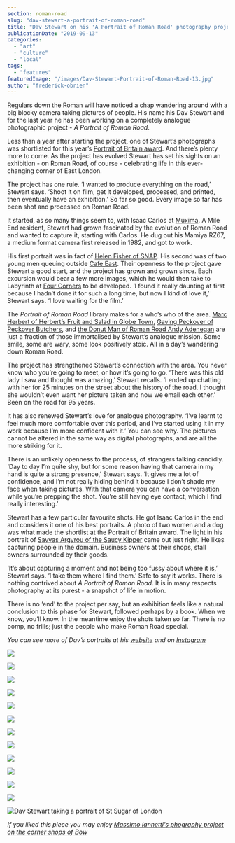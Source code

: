 ```yaml
---
section: roman-road
slug: "dav-stewart-a-portrait-of-roman-road"
title: "Dav Stewart on his 'A Portrait of Roman Road' photography project"
publicationDate: "2019-09-13"
categories: 
  - "art"
  - "culture"
  - "local"
tags: 
  - "features"
featuredImage: "/images/Dav-Stewart-Portrait-of-Roman-Road-13.jpg"
author: "frederick-obrien"
---
```


Regulars down the Roman will have noticed a chap wandering around with a big blocky camera taking pictures of people. His name his Dav Stewart and for the last year he has been working on a completely analogue photographic project - _A Portrait of Roman Road_. 

Less than a year after starting the project, one of Stewart’s photographs was shortlisted for this year’s [Portrait of Britain award](https://gallery.portraitofbritain.uk/2019-shortlist/). And there’s plenty more to come. As the project has evolved Stewart has set his sights on an exhibition - on Roman Road, of course - celebrating life in this ever-changing corner of East London.

The project has one rule. ‘I wanted to produce everything on the road,’ Stewart says. ‘Shoot it on film, get it developed, processed, and printed, then eventually have an exhibition.’ So far so good. Every image so far has been shot and processed on Roman Road. 

It started, as so many things seem to, with Isaac Carlos at [Muxima](https://romanroadlondon.com/muxima-arts-cafe-music-venue/). A Mile End resident, Stewart had grown fascinated by the evolution of Roman Road and wanted to capture it, starting with Carlos. He dug out his Mamiya RZ67, a medium format camera first released in 1982, and got to work. 

His first portrait was in fact of [Helen Fisher of SNAP](https://romanroadlondon.com/helen-fisher-snap-store-interview/). His second was of two young men queuing outside [Cafe East](https://romanroadlondon.com/cafe-east-roman-road-mustafa-has-interview/). Their openness to the project gave Stewart a good start, and the project has grown and grown since. Each excursion would bear a few more images, which he would then take to Labyrinth at [Four Corners](https://romanroadlondon.com/?s=four+corners) to be developed. ‘I found it really daunting at first because I hadn’t done it for such a long time, but now I kind of love it,’ Stewart says. ‘I love waiting for the film.’  

The _Portrait of Roman Road_ library makes for a who’s who of the area. [Marc Herbert of Herbert’s Fruit and Salad in Globe Town](https://romanroadlondon.com/herberts-fruit-and-salad-globe-town/), [Gaving Peckover of Peckover Butchers](https://romanroadlondon.com/peckover-butchers-roman-road-interview/), and [the Donut Man of Roman Road Andy Adenegan](https://romanroadlondon.com/candi-donut-co-roman-road-market/) are just a fraction of those immortalised by Stewart’s analogue mission. Some smile, some are wary, some look positively stoic. All in a day’s wandering down Roman Road. 

The project has strengthened Stewart’s connection with the area. You never know who you’re going to meet, or how it’s going to go. ‘There was this old lady I saw and thought was amazing,’ Stewart recalls. ‘I ended up chatting with her for 25 minutes on the street about the history of the road. I thought she wouldn’t even want her picture taken and now we email each other.’ Been on the road for 95 years. 

It has also renewed Stewart’s love for analogue photography. ‘I’ve learnt to feel much more comfortable over this period, and I’ve started using it in my work because I’m more confident with it.’ You can see why. The pictures cannot be altered in the same way as digital photographs, and are all the more striking for it.

There is an unlikely openness to the process, of strangers talking candidly. ‘Day to day I’m quite shy, but for some reason having that camera in my hand is quite a strong presence,’ Stewart says. ‘It gives me a lot of confidence, and I’m not really hiding behind it because I don’t shade my face when taking pictures. With that camera you can have a conversation while you’re prepping the shot. You’re still having eye contact, which I find really interesting.’

Stewart has a few particular favourite shots. He got Isaac Carlos in the end and considers it one of his best portraits. A photo of two women and a dog was what made the shortlist at the Portrait of Britain award. The light in his portrait of [Savvas Argyrou of the Saucy Kipper](https://romanroadlondon.com/savvas-argyrou-saucy-kipper-fish-bar/) came out just right. He likes capturing people in the domain. Business owners at their shops, stall owners surrounded by their goods.

‘It’s about capturing a moment and not being too fussy about where it is,’ Stewart says. ‘I take them where I find them.’ Safe to say it works. There is nothing contrived about _A Portrait of Roman Road_. It is in many respects photography at its purest - a snapshot of life in motion. 

There is no ‘end’ to the project per say, but an exhibition feels like a natural conclusion to this phase for Stewart, followed perhaps by a book. When we know, you’ll know. In the meantime enjoy the shots taken so far. There is no pomp, no frills; just the people who make Roman Road special. 

_You can see more of Dav’s portraits at his [website](https://www.davstewart.com/romanroad/) and on [Instagram](https://www.instagram.com/a_portrait_of_roman_road/)_  

![](/images/Dav-Stewart-Portrait-of-Roman-Road-1.jpg)

![](/images/Dav-Stewart-Portrait-of-Roman-Road-2.jpg)

![](/images/Dav-Stewart-Portrait-of-Roman-Road-3.jpg)

![](/images/Dav-Stewart-Portrait-of-Roman-Road-4.jpg)

![](/images/Dav-Stewart-Portrait-of-Roman-Road-5.jpg)

![](/images/Dav-Stewart-Portrait-of-Roman-Road-6.jpg)

![](/images/Dav-Stewart-Portrait-of-Roman-Road-7.jpg)

![](/images/Dav-Stewart-Portrait-of-Roman-Road-8.jpg)

![](/images/Dav-Stewart-Portrait-of-Roman-Road-9.jpg)

![](/images/Dav-Stewart-Portrait-of-Roman-Road-11.jpg)

![](/images/Dav-Stewart-Portrait-of-Roman-Road-12.jpg)

![](/images/Dav-Stewart-Portrait-of-Roman-Road-10.jpg)

![Dav Stewart taking a portrait of St Sugar of London](/images/Dav-Stewart-and-St-Sugar-1024x683.jpg)

_If you liked this piece you may enjoy [Massimo Iannetti's phography project on the corner shops of Bow](https://romanroadlondon.com/corner-shops-bow-massimo-iannetti/)_
